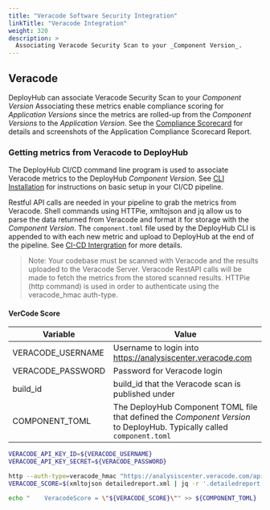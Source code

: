 ```yaml
---
title: "Veracode Software Security Integration"
linkTitle: "Veracode Integration"
weight: 320
description: >
  Associating Veracode Security Scan to your _Component Version_.
---
```


## Veracode

DeployHub can associate Veracode Security Scan to your _Component Version_  Associating these metrics enable compliance scoring for _Application Versions_ since the metrics are rolled-up from the _Component Versions_ to the _Application Version_.  See the [Compliance Scorecard](/compliance) for details and screenshots of the Application Compliance Scorecard Report.

### Getting metrics from Veracode to DeployHub

The DeployHub CI/CD command line program is used to associate Veracode metrics to the DeployHub _Component Version_.  See [CLI Installation](https://docs.deployhub.com/userguide/installation-and-support/0-commandlineinterface/) for instructions on basic setup in your CI/CD pipeline.

Restful API calls are needed in your pipeline to grab the metrics from Veracode.  Shell commands using HTTPie, xmltojson and jq allow us to parse the data returned from Veracode and format it for storage with the _Component Version_.  The `component.toml` file used by the DeployHub CLI is appended to with each new metric and upload to DeployHub at the end of the pipeline.  See [CI-CD Intergration](https://docs.deployhub.com/userguide/integrations/ci-cd_integrations/) for more details.

> Note: Your codebase must be scanned with Veracode and the results uploaded to the Veracode Server.  Veracode RestAPI calls will be made to fetch the metrics from the stored scanned results.  HTTPie (http command) is used in order to authenticate using the veracode_hmac auth-type.

#### VerCode Score

| Variable          | Value                                                                                                                   |
|-------------------|-------------------------------------------------------------------------------------------------------------------------|
| VERACODE_USERNAME | Username to login into <https://analysiscenter.veracode.com>                                                            |
| VERACODE_PASSWORD | Password for Veracode login                                                                                             |
| build_id          | build_id that the Veracode scan is published under                                                                      |
| COMPONENT_TOML    | The DeployHub Component TOML file that defined the _Component Version_ to DeployHub.  Typically called `component.toml` |

```bash
VERACODE_API_KEY_ID=${VERACODE_USERNAME}
VERACODE_API_KEY_SECRET=${VERACODE_PASSWORD}

http --auth-type=veracode_hmac "https://analysiscenter.veracode.com/api/5.0/detailedreport.do" "build_id==${build_id}" > detailedreport.xml
VERACODE_SCORE=$(xmltojson detailedreport.xml | jq -r '.detailedreport."static-analysis"."@score"')

echo "    VeracodeScore = \"${VERACODE_SCORE}\"" >> ${COMPONENT_TOML}
```
